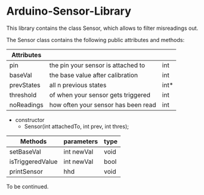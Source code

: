 # Arduino-Sensor-Library

This library contains the class Sensor, which allows to filter misreadings out.

The Sensor class contains the following public attributes and methods:

| Attributes       |            |   |
| ------------- |-------------| -----|
| pin      | the pin your sensor is attached to | int |
| baseVal    | the base value after calibration      |   int |
| prevStates | all n previous states      |    int* |
| threshold | of when your sensor gets triggered      |    int |
| noReadings | how often your sensor has been read      |    int |


  - constructor
    * Sensor(int attachedTo, int prev, int thres);


| Methods       |  parameters        | type  |
| ------------- |-------------| -----|
| setBaseVal     | int newVal | void |
| isTriggeredValue    | int newVal | bool |
| printSensor |   hhd |    void |


To be continued. 
